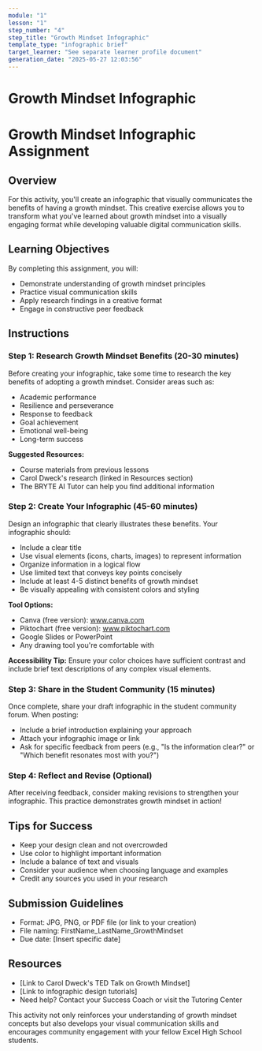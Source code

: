 ```yaml
---
module: "1"
lesson: "1"
step_number: "4"
step_title: "Growth Mindset Infographic"
template_type: "infographic brief"
target_learner: "See separate learner profile document"
generation_date: "2025-05-27 12:03:56"
---
```


# Growth Mindset Infographic

# Growth Mindset Infographic Assignment

## Overview
For this activity, you'll create an infographic that visually communicates the benefits of having a growth mindset. This creative exercise allows you to transform what you've learned about growth mindset into a visually engaging format while developing valuable digital communication skills.

## Learning Objectives
By completing this assignment, you will:
- Demonstrate understanding of growth mindset principles
- Practice visual communication skills
- Apply research findings in a creative format
- Engage in constructive peer feedback

## Instructions

### Step 1: Research Growth Mindset Benefits (20-30 minutes)
Before creating your infographic, take some time to research the key benefits of adopting a growth mindset. Consider areas such as:
- Academic performance
- Resilience and perseverance
- Response to feedback
- Goal achievement
- Emotional well-being
- Long-term success

**Suggested Resources:**
- Course materials from previous lessons
- Carol Dweck's research (linked in Resources section)
- The BRYTE AI Tutor can help you find additional information

### Step 2: Create Your Infographic (45-60 minutes)
Design an infographic that clearly illustrates these benefits. Your infographic should:
- Include a clear title
- Use visual elements (icons, charts, images) to represent information
- Organize information in a logical flow
- Use limited text that conveys key points concisely
- Include at least 4-5 distinct benefits of growth mindset
- Be visually appealing with consistent colors and styling

**Tool Options:**
- Canva (free version): www.canva.com
- Piktochart (free version): www.piktochart.com
- Google Slides or PowerPoint
- Any drawing tool you're comfortable with

**Accessibility Tip:** Ensure your color choices have sufficient contrast and include brief text descriptions of any complex visual elements.

### Step 3: Share in the Student Community (15 minutes)
Once complete, share your draft infographic in the student community forum. When posting:
- Include a brief introduction explaining your approach
- Attach your infographic image or link
- Ask for specific feedback from peers (e.g., "Is the information clear?" or "Which benefit resonates most with you?")

### Step 4: Reflect and Revise (Optional)
After receiving feedback, consider making revisions to strengthen your infographic. This practice demonstrates growth mindset in action!

## Tips for Success
- Keep your design clean and not overcrowded
- Use color to highlight important information
- Include a balance of text and visuals
- Consider your audience when choosing language and examples
- Credit any sources you used in your research

## Submission Guidelines
- Format: JPG, PNG, or PDF file (or link to your creation)
- File naming: FirstName_LastName_GrowthMindset
- Due date: [Insert specific date]

## Resources
- [Link to Carol Dweck's TED Talk on Growth Mindset]
- [Link to infographic design tutorials]
- Need help? Contact your Success Coach or visit the Tutoring Center

This activity not only reinforces your understanding of growth mindset concepts but also develops your visual communication skills and encourages community engagement with your fellow Excel High School students.